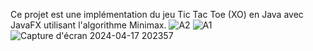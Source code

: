 Ce projet est une implémentation du jeu Tic Tac Toe (XO) en Java avec JavaFX utilisant l'algorithme Minimax.
![A2](https://github.com/marm369/XO_MiniMax_JavaFX/assets/126961765/6c473854-1f4e-4ab3-a8b9-feced5f46694)
![A1](https://github.com/marm369/XO_MiniMax_JavaFX/assets/126961765/4527da48-e2a1-43f1-bdbc-42c91b383fb1)
![Capture d'écran 2024-04-17 202357](https://github.com/marm369/XO_MiniMax_JavaFX/assets/126961765/c964ce9b-8b55-4c79-b791-738ce76ddf96)
